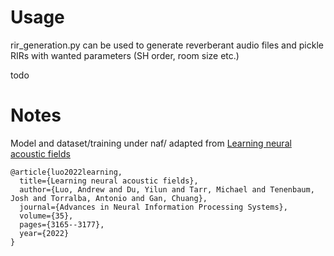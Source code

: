 # Usage

rir_generation.py can be used to generate reverberant audio files and pickle RIRs with wanted parameters (SH order, room size etc.)

todo

# Notes

Model and dataset/training under naf/ adapted from [Learning neural acoustic fields](https://github.com/aluo-x/Learning_Neural_Acoustic_Fields)

```
@article{luo2022learning,
  title={Learning neural acoustic fields},
  author={Luo, Andrew and Du, Yilun and Tarr, Michael and Tenenbaum, Josh and Torralba, Antonio and Gan, Chuang},
  journal={Advances in Neural Information Processing Systems},
  volume={35},
  pages={3165--3177},
  year={2022}
}
```
